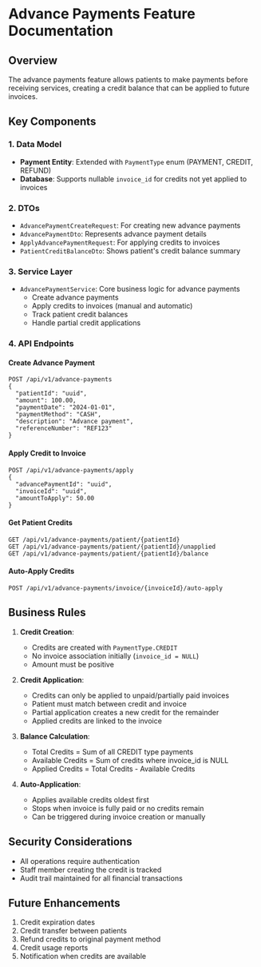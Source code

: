 # Advance Payments Feature Documentation

## Overview
The advance payments feature allows patients to make payments before receiving services, creating a credit balance that can be applied to future invoices.

## Key Components

### 1. Data Model
- **Payment Entity**: Extended with `PaymentType` enum (PAYMENT, CREDIT, REFUND)
- **Database**: Supports nullable `invoice_id` for credits not yet applied to invoices

### 2. DTOs
- `AdvancePaymentCreateRequest`: For creating new advance payments
- `AdvancePaymentDto`: Represents advance payment details
- `ApplyAdvancePaymentRequest`: For applying credits to invoices
- `PatientCreditBalanceDto`: Shows patient's credit balance summary

### 3. Service Layer
- `AdvancePaymentService`: Core business logic for advance payments
  - Create advance payments
  - Apply credits to invoices (manual and automatic)
  - Track patient credit balances
  - Handle partial credit applications

### 4. API Endpoints

#### Create Advance Payment
```
POST /api/v1/advance-payments
{
  "patientId": "uuid",
  "amount": 100.00,
  "paymentDate": "2024-01-01",
  "paymentMethod": "CASH",
  "description": "Advance payment",
  "referenceNumber": "REF123"
}
```

#### Apply Credit to Invoice
```
POST /api/v1/advance-payments/apply
{
  "advancePaymentId": "uuid",
  "invoiceId": "uuid",
  "amountToApply": 50.00
}
```

#### Get Patient Credits
```
GET /api/v1/advance-payments/patient/{patientId}
GET /api/v1/advance-payments/patient/{patientId}/unapplied
GET /api/v1/advance-payments/patient/{patientId}/balance
```

#### Auto-Apply Credits
```
POST /api/v1/advance-payments/invoice/{invoiceId}/auto-apply
```

## Business Rules

1. **Credit Creation**:
   - Credits are created with `PaymentType.CREDIT`
   - No invoice association initially (`invoice_id = NULL`)
   - Amount must be positive

2. **Credit Application**:
   - Credits can only be applied to unpaid/partially paid invoices
   - Patient must match between credit and invoice
   - Partial application creates a new credit for the remainder
   - Applied credits are linked to the invoice

3. **Balance Calculation**:
   - Total Credits = Sum of all CREDIT type payments
   - Available Credits = Sum of credits where invoice_id is NULL
   - Applied Credits = Total Credits - Available Credits

4. **Auto-Application**:
   - Applies available credits oldest first
   - Stops when invoice is fully paid or no credits remain
   - Can be triggered during invoice creation or manually

## Security Considerations
- All operations require authentication
- Staff member creating the credit is tracked
- Audit trail maintained for all financial transactions

## Future Enhancements
1. Credit expiration dates
2. Credit transfer between patients
3. Refund credits to original payment method
4. Credit usage reports
5. Notification when credits are available